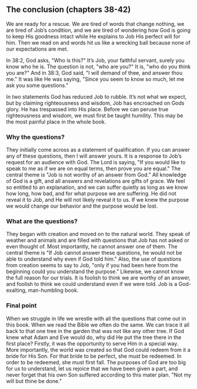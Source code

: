 ## The conclusion (chapters 38-42)

We are ready for a rescue. We are tired of words that change nothing, we are tired of Job’s condition, and we are tired of wondering how God is going to keep His goodness intact while He explains to Job His perfect will for him. Then we read on and words hit us like a wrecking ball because none of our expectations are met. 

In 38:2, God asks, "Who is this?" It’s Job, your faithful servant, surely you know who he is. The question is not, "who are you?" It is, "who do you think you are?" And in 38:3, God said, "I will demand of thee, and answer thou me." It was like He was saying, "Since you seem to know so much, let me ask you some questions."

In two statements God has reduced Job to rubble. It’s not what we expect, but by claiming righteousness and wisdom, Job has encroached on Gods glory. He has trespassed into His place. Before we can peruse true righteousness and wisdom, we must first be taught humility. This may be the most painful place in the whole book. 
 
### Why the questions?

They initially come across as a statement of qualification. If you can answer any of these questions, then I will answer yours. It is a response to Job’s request for an audience with God. The Lord is saying, "If you would like to speak to me as if we are on equal terms, then prove you are equal." The central theme is "Job is not worthy of an answer from God." All knowledge of God is a gift, and all answers and revelations are gifts of grace. We feel so entitled to an explanation, and we can suffer quietly as long as we know how long, how bad, and for what purpose we are suffering. He did not reveal it to Job, and He will not likely reveal it to us. If we knew the purpose we would change our behavior and the purpose would be lost.    

### What are the questions?

They began with creation and moved on to the natural world. They speak of weather and animals and are filled with questions that Job has not asked or even thought of. Most importantly, he cannot answer one of them. The central theme is "If Job cannot answer these questions, he would not be able to understand why even if God told him." Also, the use of questions from creation seems to say to Job, "only if you had been here from the beginning could you understand the purpose." Likewise, we cannot know the full reason for our trials. It is foolish to think we are worthy of an answer, and foolish to think we could understand even if we were told. Job is a God-exalting, man-humbling book.

### Final point

When we struggle in life we wrestle with all the questions that come out in this book. When we read the Bible we often do the same. We can trace it all back to that one tree in the garden that was not like any other tree. If God knew what Adam and Eve would do, why did He put the tree there in the first place? Firstly, it was the opportunity to serve Him in a special way. More importantly, the world was created so that God could redeem from it a bride for His Son. For that bride to be perfect, she must be redeemed. In order to be redeemed, she must first fall. The purposes of God are too big for us to understand, let us rejoice that we have been given a part, and never forget that his own Son suffered according to this mater plan. "Not my will but thine be done."